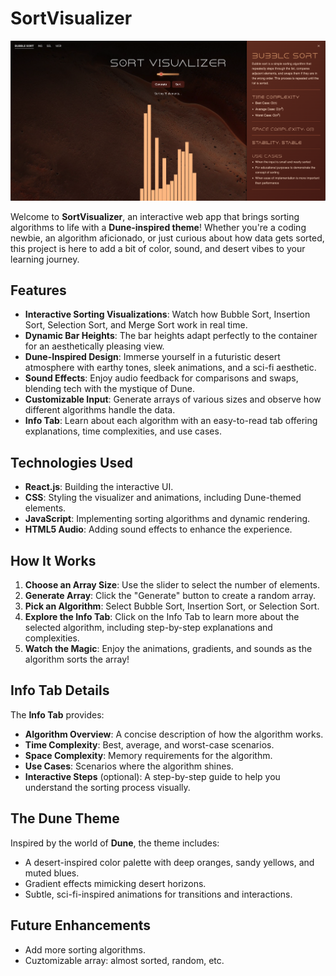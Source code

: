 # SortVisualizer

![Preview](./src/assets/images/preview.png)

Welcome to **SortVisualizer**, an interactive web app that brings sorting algorithms to life with a **Dune-inspired theme**! Whether you're a coding newbie, an algorithm aficionado, or just curious about how data gets sorted, this project is here to add a bit of color, sound, and desert vibes to your learning journey.

## Features
- **Interactive Sorting Visualizations**: Watch how Bubble Sort, Insertion Sort, Selection Sort, and Merge Sort work in real time.
- **Dynamic Bar Heights**: The bar heights adapt perfectly to the container for an aesthetically pleasing view.
- **Dune-Inspired Design**: Immerse yourself in a futuristic desert atmosphere with earthy tones, sleek animations, and a sci-fi aesthetic.
- **Sound Effects**: Enjoy audio feedback for comparisons and swaps, blending tech with the mystique of Dune.
- **Customizable Input**: Generate arrays of various sizes and observe how different algorithms handle the data.
- **Info Tab**: Learn about each algorithm with an easy-to-read tab offering explanations, time complexities, and use cases.

## Technologies Used
- **React.js**: Building the interactive UI.
- **CSS**: Styling the visualizer and animations, including Dune-themed elements.
- **JavaScript**: Implementing sorting algorithms and dynamic rendering.
- **HTML5 Audio**: Adding sound effects to enhance the experience.

## How It Works
1. **Choose an Array Size**: Use the slider to select the number of elements.
2. **Generate Array**: Click the "Generate" button to create a random array.
3. **Pick an Algorithm**: Select Bubble Sort, Insertion Sort, or Selection Sort.
4. **Explore the Info Tab**: Click on the Info Tab to learn more about the selected algorithm, including step-by-step explanations and complexities.
5. **Watch the Magic**: Enjoy the animations, gradients, and sounds as the algorithm sorts the array!

## Info Tab Details
The **Info Tab** provides:
- **Algorithm Overview**: A concise description of how the algorithm works.
- **Time Complexity**: Best, average, and worst-case scenarios.
- **Space Complexity**: Memory requirements for the algorithm.
- **Use Cases**: Scenarios where the algorithm shines.
- **Interactive Steps** (optional): A step-by-step guide to help you understand the sorting process visually.

## The Dune Theme
Inspired by the world of **Dune**, the theme includes:
- A desert-inspired color palette with deep oranges, sandy yellows, and muted blues.
- Gradient effects mimicking desert horizons.
- Subtle, sci-fi-inspired animations for transitions and interactions.

## Future Enhancements
- Add more sorting algorithms.
- Cuztomizable array: almost sorted, random, etc.
